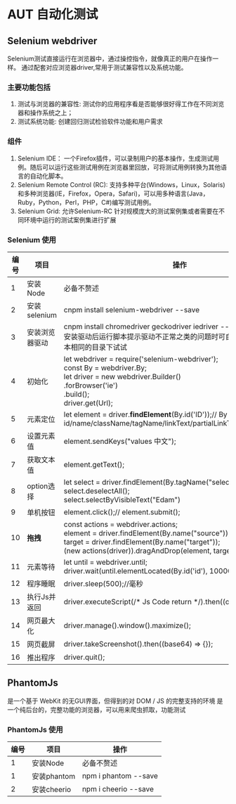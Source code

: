 # AUT 自动化测试

## Selenium webdriver

Selenium测试直接运行在浏览器中，通过操控指令，就像真正的用户在操作一样。
通过配套对应浏览器driver,常用于测试兼容性以及系统功能。

### 主要功能包括

1. 测试与浏览器的兼容性: 测试你的应用程序看是否能够很好得工作在不同浏览器和操作系统之上；
2. 测试系统功能: 创建回归测试检验软件功能和用户需求

### 组件

1. Selenium IDE： 一个Firefox插件，可以录制用户的基本操作，生成测试用例。随后可以运行这些测试用例在浏览器里回放，可将测试用例转换为其他语言的自动化脚本。
2. Selenium Remote Control (RC): 支持多种平台(Windows，Linux，Solaris)和多种浏览器(IE，Firefox，Opera，Safari)，可以用多种语言(Java，Ruby，Python，Perl，PHP，C#)编写测试用例。
3. Selenium Grid: 允许Selenium-RC 针对规模庞大的测试案例集或者需要在不同环境中运行的测试案例集进行扩展

### Selenium 使用

编号    |项目    |操作  
--------|--------|----------
1   |安装Node   |必备不赘述
2   |安装selenium|cnpm install selenium-webdriver --save
3   |安装浏览器驱动|cnpm install chromedriver geckodriver iedriver --save<br/>安装驱动后运行脚本提示驱动不正常之类的问题时可自行下载驱动放到与脚本相同的目录下试试
4   |初始化 |let webdriver = require('selenium-webdriver');<br/>const By = webdriver.By;<br/>let driver = new webdriver.Builder()<br/>   .forBrowser('ie')<br/>  .build();<br/>driver.get(Url);
5   |元素定位   |let element = driver.**findElement**(By.id('ID'));// By id/name/className/tagName/linkText/partialLinkText/xpath("//input")
6   |设置元素值 |element.sendKeys("values 中文");
7   |获取文本值 |element.getText();
8   |option选择 |let select = driver.findElement(By.tagName("select"));<br/>select.deselectAll();<br/>select.selectByVisibleText("Edam")
9   |单机按钮   |element.click();// element.submit();
10  |**拖拽**   |const actions = webdriver.actions;<br/>element = driver.findElement(By.name("source"));<br/>target = driver.findElement(By.name("target"));<br/>(new actions(driver)).dragAndDrop(element, target).perform();
11  |元素等待   |let until = webdriver.until;<br/>driver.wait(until.elementLocated(By.id('id'), 10000));
12  |程序睡眠   |driver.sleep(500);//毫秒
13  |执行Js并返回|driver.executeScript(/* Js Code return */).then((obj) => {})
14  |网页最大化 |driver.manage().window().maximize();
15  |网页截屏   |driver.takeScreenshot().then((base64) => {});
16  |推出程序   |driver.quit();

## PhantomJs

是一个基于 WebKit 的无GUI界面，但得到的对 DOM / JS 的完整支持的环境
是一个纯后台的，完整功能的浏览器，可以用来爬虫抓取，功能测试

### PhantomJs 使用

编号    |项目    |操作  
--------|--------|----------
1   |安装Node   |必备不赘述
1   |安装phantom|npm i phantom --save
2   |安装cheerio|npm i cheerio --save
